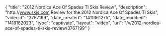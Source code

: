 {
    "title": "2012 Nordica Ace Of Spades Ti Skis Review",
    "description": "http:\/\/www.skis.com Review for the 2012 Nordica Ace Of Spades Ti Skis",
    "videoid": "3767199",
    "date_created": "1411361275",
    "date_modified": "1418182023",
    "type": "captivate",
    "layout": "video",
    "url": "\/v\/2012-nordica-ace-of-spades-ti-skis-review\/3767199"
}